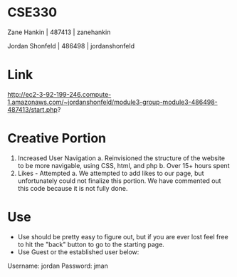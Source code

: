 # CSE330
Zane Hankin | 487413 | zanehankin

Jordan Shonfeld | 486498 | jordanshonfeld

# Link

http://ec2-3-92-199-246.compute-1.amazonaws.com/~jordanshonfeld/module3-group-module3-486498-487413/start.php?

# Creative Portion

1. Increased User Navigation
  a. Reinvisioned the structure of the website to be more navigable, using CSS, html, and php
  b. Over 15+ hours spent
2. Likes - Attempted
  a. We attempted to add likes to our page, but unfortunately could not finalize this portion. We have commented out this code because it is not fully done.
  
# Use

- Use should be pretty easy to figure out, but if you are ever lost feel free to hit the "back" button to go to the starting page.
- Use Guest or the established user below:

Username: jordan
Password: jman
